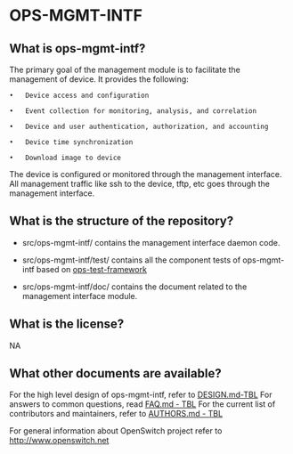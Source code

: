 OPS-MGMT-INTF
=======

What is ops-mgmt-intf?
----------------
The primary goal of the management module is to facilitate the management of device. It provides the following:

	•	Device access and configuration
	
	•	Event collection for monitoring, analysis, and correlation
	
	•	Device and user authentication, authorization, and accounting
	
	•	Device time synchronization
	
	•	Download image to device
	

The device is configured or monitored through the management interface. All management traffic like ssh to the device, tftp, etc goes through the management interface.  
 

What is the structure of the repository?
----------------------------------------
* src/ops-mgmt-intf/ contains the management interface daemon code.
* src/ops-mgmt-intf/test/ contains all the component tests of ops-mgmt-intf based on [ops-test-framework](http://git.openswitch.net/openswitch/ops-test-framework)

* src/ops-mgmt-intf/doc/ contains the document related to the management interface module.

What is the license?
--------------------
NA

What other documents are available?
-----------------------------------
For the high level design of ops-mgmt-intf, refer to [DESIGN.md-TBL](DESIGN.md)
For answers to common questions, read [FAQ.md - TBL](FAQ.md)
For the current list of contributors and maintainers, refer to [AUTHORS.md - TBL](AUTHORS.md)

For general information about OpenSwitch project refer to http://www.openswitch.net
